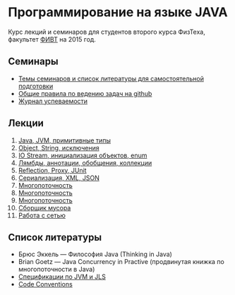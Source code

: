 # Программирование на языке JAVA

Курс лекций и семинаров для студентов второго курса ФизТеха, факультет
[ФИВТ](http://fivt.fizteh.ru) на 2015 год.

## Семинары
* [Темы семинаров и список литературы для самостоятельной подготовки](seminars.md)
* [Общие правила по ведению задач на github](github-workflow.md) 
* [Журнал успеваемости](https://docs.google.com/spreadsheets/d/1okSG7WMZF8uSJZEfC2UdrC8IumNPtXNdXQwwK6vYK5M/edit?usp=sharing)

## Лекции
1. [Java, JVM, примитивные типы](https://yadi.sk/d/_ZgbGf9NbXraZ)
2. [Object, String, исключения](https://yadi.sk/d/MCu6krbtbXrgZ)
3. [IO Stream, инициализация объектов, enum](https://yadi.sk/d/MinWJhG0bteEr)
4. [Лямбды, аннотации, обобщения, коллекции](https://yadi.sk/d/hxkoP81rbteTp)
5. [Reflection, Proxy, JUnit](https://yadi.sk/i/Ku-C6VYOc4icJ)
6. [Сериализация, XML, JSON](https://yadi.sk/d/8upuEG2ecRknU)
7. [Многопоточность](https://yadi.sk/i/FsBB-AXVcRkoH)
8. [Многопоточность](https://yadi.sk/i/IY2kKLoacgaBr)
9. [Многопоточность](https://yadi.sk/i/4HUVI5rBcyvbh)
10. [Сборщик мусора](https://yadi.sk/i/nkQu-3tMcyvaJ)
11. [Работа с сетью](https://yadi.sk/i/D71n2oLGcyvb9)

## Список литературы
* Брюс Эккель &mdash; Философия Java  (Thinking in Java)
* Brian Goetz &mdash; Java Concurrency in Practive (продвинутая книжка
по многопоточности в Java)
* [Спецификации по JVM и JLS](http://docs.oracle.com/javase/specs/index.html)
* [Code Conventions](http://www.oracle.com/technetwork/java/codeconv-138413.html)

